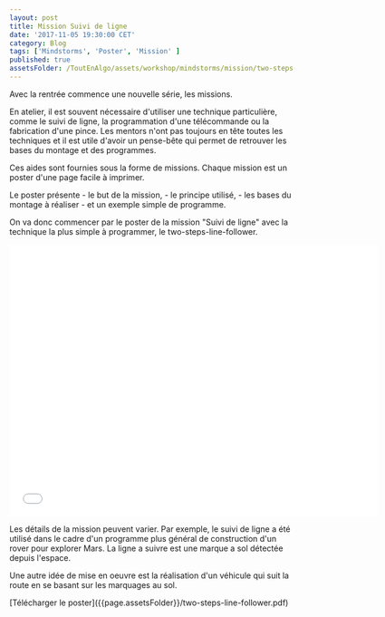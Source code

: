 ```yaml
---
layout: post
title: Mission Suivi de ligne
date: '2017-11-05 19:30:00 CET'
category: Blog
tags: ['Mindstorms', 'Poster', 'Mission' ]
published: true
assetsFolder: /ToutEnAlgo/assets/workshop/mindstorms/mission/two-steps-line-follower
---
```

<p>
Avec la rentrée commence une nouvelle série, les missions.
</p>
<p>
En atelier, il est souvent nécessaire d'utiliser une technique particulière, comme le suivi de ligne, la programmation d'une télécommande ou la fabrication d'une pince. Les mentors n'ont pas toujours en tête toutes les techniques et il est utile d'avoir un pense-bête qui permet de retrouver les bases du montage et des programmes.
</p>
<p>

</p>
Ces aides sont fournies sous la forme de missions. Chaque mission est un poster d'une page facile à imprimer.
</p>
<p>
Le poster présente
- le but de la mission,
- le principe utilisé,
- les bases du montage à réaliser
- et un exemple simple de programme.
</p>
<p>
On va donc commencer par le poster de la mission "Suivi de ligne" avec la technique la plus simple à programmer, le two-steps-line-follower.
</p>

<embed src="{{page.assetsFolder}}/two-steps-line-follower.pdf" width="650px" height="480px" />
<!-- 1024 × 768 -->

<br>

<p>
Les détails de la mission peuvent varier. Par exemple, le suivi de ligne a été utilisé dans le cadre d'un programme plus général de construction d'un rover pour explorer Mars. La ligne a suivre est une marque a sol détectée depuis l'espace.
</p>
<p>
Une autre idée de mise en oeuvre est la réalisation d'un véhicule qui suit la route en se basant sur les marquages au sol.
</p>
<p>
[Télécharger le poster]({{page.assetsFolder}}/two-steps-line-follower.pdf)
</p>
